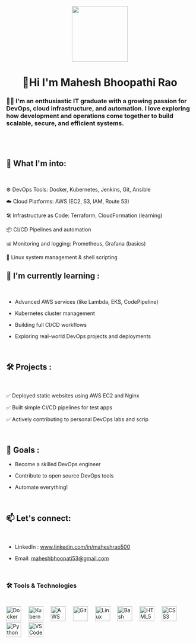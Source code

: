 <div align="center">
  <img height="150" src="https://media.giphy.com/media/M9gbBd9nbDrOTu1Mqx/giphy.gif"  />
</div>

###

<h1 align="center"> 👋Hi I'm Mahesh Bhoopathi Rao </h1>

###

<h3 align="left">👩‍💻  I'm an enthusiastic IT graduate with a growing passion for DevOps, cloud infrastructure, and automation. I love exploring how development and operations come together to build scalable, secure, and efficient systems.</h3>

###

<p align="left">   <br><br> <h2>🚀 What I'm into:</h2>
  <br>

  ⚙️ DevOps Tools: Docker, Kubernetes, Jenkins, Git, Ansible

☁️ Cloud Platforms: AWS (EC2, S3, IAM, Route 53)

🛠️ Infrastructure as Code: Terraform, CloudFormation (learning)

📦 CI/CD Pipelines and automation

📊 Monitoring and logging: Prometheus, Grafana (basics)

🐧 Linux system management & shell scripting <br>


<h2>🧠  I'm currently learning :</h2>
   <br>
  
  * Advanced AWS services (like Lambda, EKS, CodePipeline)<br>
 
  * Kubernetes cluster management<br>
  
  * Building full CI/CD workflows<br>
  
  * Exploring real-world DevOps projects and deployments  <br>

<br> <h2>🛠️ Projects :</h2>
<br>

✅ Deployed static websites using AWS EC2 and Nginx

✅ Built simple CI/CD pipelines for test apps

✅ Actively contributing to personal DevOps labs and scrip

<br> 
<h2>🎯 Goals :</h2>

 * Become a skilled DevOps engineer

* Contribute to open source DevOps tools

* Automate everything!

<br>

<h2>📫 Let's connect:</h2>
<br>

* LinkedIn : www.linkedin.com/in/maheshrao500

* Email: maheshbhoopati53@gmail.com
</p>
<br>

###

<h3 align="left">🛠 Tools & Technologies </h3>

###
<br>

<div align="left">
  
<img src="https://cdn.jsdelivr.net/gh/devicons/devicon/icons/docker/docker-plain-wordmark.svg" height="40" alt="Docker" />
<img width="12" />
<img src="https://cdn.jsdelivr.net/gh/devicons/devicon/icons/kubernetes/kubernetes-plain.svg" height="40" alt="Kubernetes" />
<img width="12" />
<img src="https://cdn.jsdelivr.net/gh/devicons/devicon/icons/amazonwebservices/amazonwebservices-original-wordmark.svg" height="40" alt="AWS" />
<img width="12" />
<img src="https://cdn.jsdelivr.net/gh/devicons/devicon/icons/git/git-plain-wordmark.svg" height="40" alt="Git" />
<img width="12" />
<img src="https://cdn.jsdelivr.net/gh/devicons/devicon/icons/linux/linux-original.svg" height="40" alt="Linux" />
<img width="12" />
<img src="https://cdn.jsdelivr.net/gh/devicons/devicon/icons/bash/bash-original.svg" height="40" alt="Bash" />
<img width="12" />
<img src="https://cdn.jsdelivr.net/gh/devicons/devicon/icons/html5/html5-original-wordmark.svg" height="40" alt="HTML5" />
<img width="12" />
<img src="https://cdn.jsdelivr.net/gh/devicons/devicon/icons/css3/css3-original-wordmark.svg" height="40" alt="CSS3" />
<img width="12" />
<img src="https://cdn.jsdelivr.net/gh/devicons/devicon/icons/python/python-original-wordmark.svg" height="40" alt="Python" />
<img width="12" />
<img src="https://cdn.jsdelivr.net/gh/devicons/devicon/icons/vscode/vscode-original.svg" height="40" alt="VS Code" />

</div>

###


###
